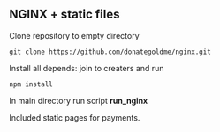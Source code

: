 ## NGINX + static files

Clone repository to empty directory

```
git clone https://github.com/donategoldme/nginx.git
```

Install all depends: join to creaters and run
```
npm install
```
In main directory run script **run_nginx**

Included static pages for payments.
